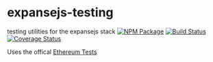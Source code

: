 # expansejs-testing
testing utilities for the expansejs stack
[![NPM Package](https://img.shields.io/npm/v/expansejs-testing.svg?style=flat-square)](https://www.npmjs.org/package/expansejs-testing)
[![Build Status](https://img.shields.io/travis/expansejs/expansejs-testing.svg?branch=master&style=flat-square)](https://travis-ci.org/expansejs/expansejs-testing)
[![Coverage Status](https://img.shields.io/coveralls/expansejs/expansejs-testing.svg?style=flat-square)](https://coveralls.io/r/expansejs/expansejs-testing)

Uses the offical [Ethereum Tests](https://github.com/ethereum/tests)